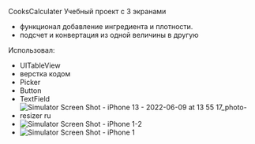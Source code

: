 CooksCalculater
Учебный проект c 3 экранами
- функционал добавление ингредиента и плотности.
- подсчет и конвертация из одной величины в другую

Использовал:
- UITableView
- верстка кодом
- Picker
- Button
- TextField
- ![Simulator Screen Shot - iPhone 13 - 2022-06-09 at 13 55 17_photo-resizer ru](https://user-images.githubusercontent.com/90594931/173004858-4583739a-ab81-413b-8c68-cf43be38453d.png)
- ![Simulator Screen Shot - iPhone 1-2](https://user-images.githubusercontent.com/90594931/173005784-d24c6329-c9c7-49df-a79b-3e5c31d64a1f.png)
- ![Simulator Screen Shot - iPhone 1](https://user-images.githubusercontent.com/90594931/173005788-3fd41f54-4328-49bb-b161-8c145926899e.png)

